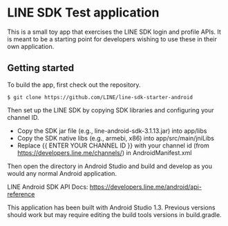 # LINE SDK Test application

This is a small toy app that exercises the LINE SDK login and profile APIs. It is meant to be a starting point
for developers wishing to use these in their own application.

## Getting started

To build the app, first check out the repository.

```
$ git clone https://github.com/LINE/line-sdk-starter-android
```

Then set up the LINE SDK by copying SDK libraries and configuring your channel ID.

* Copy the SDK jar file (e.g., line-android-sdk-3.1.13.jar) into app/libs
* Copy the SDK native libs (e.g., armebi, x86) into app/src/main/jniLibs
* Replace {{ ENTER YOUR CHANNEL ID }} with your channel id (from https://developers.line.me/channels/) in AndroidManifest.xml

Then open the directory in Android Studio and build and develop as you would any normal Android application.

LINE Android SDK API Docs: https://developers.line.me/android/api-reference

This application has been built with Android Studio 1.3. Previous versions should work but may require editing the build tools versions in build.gradle.
